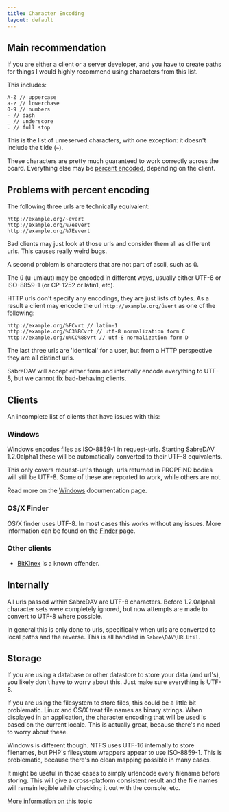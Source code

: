 ```yaml
---
title: Character Encoding
layout: default
---
```


Main recommendation
-------------------

If you are either a client or a server developer, and you have to create
paths for things I would highly recommend using characters from this list.

This includes:

    A-Z // uppercase
    a-z // lowerchase
    0-9 // numbers
    - // dash
    _ // underscore
    . // full stop

This is the list of unreserved characters, with one exception: it doesn't
include the tilde (`~`).

These characters are pretty much guaranteed to work correctly across the
board. Everything else may be [percent encoded][1], depending on the client.

Problems with percent encoding
------------------------------

The following three urls are technically equivalent:

    http://example.org/~evert
    http://example.org/%7eevert
    http://example.org/%7Eevert

Bad clients may just look at those urls and consider them all as different
urls. This causes really weird bugs.

A second problem is characters that are not part of ascii, such as ü.

The ü (u-umlaut) may be encoded in different ways, usually either UTF-8 or
ISO-8859-1 (or CP-1252 or latin1, etc).

HTTP urls don't specify any encodings, they are just lists of bytes. As a
result a client may encode the url `http://example.org/üvert` as one of
the following:

    http://example.org/%FCvrt // latin-1
    http://example.org/%C3%BCvrt // utf-8 normalization form C
    http://example.org/u%CC%88vrt // utf-8 normalization form D

The last three urls are 'identical' for a user, but from a HTTP perspective
they are all distinct urls.

SabreDAV will accept either form and internally encode everything to UTF-8,
but we cannot fix bad-behaving clients.

Clients
-------

An incomplete list of clients that have issues with this:

### Windows

Windows encodes files as ISO-8859-1 in request-urls. Starting SabreDAV
1.2.0alpha1 these will be automatically converted to their UTF-8 equivalents.

This only covers request-url's though, urls returned in PROPFIND bodies will
still be UTF-8. Some of these are reported to work, while others are not.

Read more on the [Windows](/dav/clients/windows) documentation page.

### OS/X Finder

OS/X finder uses UTF-8. In most cases this works without any issues. More
information can be found on the [Finder](/dav/clients/finder) page.

### Other clients

* [BitKinex](/dav/clients/bitkinex) is a known offender.

Internally
----------

All urls passed within SabreDAV are UTF-8 characters. Before 1.2.0alpha1
character sets were completely ignored, but now attempts are made to convert
to UTF-8 where possible.

In general this is only done to urls, specifically when urls are converted to
local paths and the reverse. This is all handled in `Sabre\DAV\URLUtil`.

Storage
-------

If you are using a database or other datastore to store your data (and url's),
you likely don't have to worry about this. Just make sure everything is UTF-8.

If you are using the filesystem to store files, this could be a little bit
problematic. Linux and OS/X treat file names as binary strings. When displayed
in an application, the character encoding that will be used is based on the
current locale. This is actually great, because there's no need to worry about
these.

Windows is different though. NTFS uses UTF-16 internally to store filenames,
but PHP's filesystem wrappers appear to use ISO-8859-1. This is problematic,
because there's no clean mapping possible in many cases.

It might be useful in those cases to simply urlencode every filename before
storing. This will give a cross-platform consistent result and the file names will
remain legible while checking it out with the console, etc.

[More information on this topic][2]

[1]: https://en.wikipedia.org/wiki/Percent-encoding
[2]: http://evertpot.com/filesystem-encoding-and-php/
